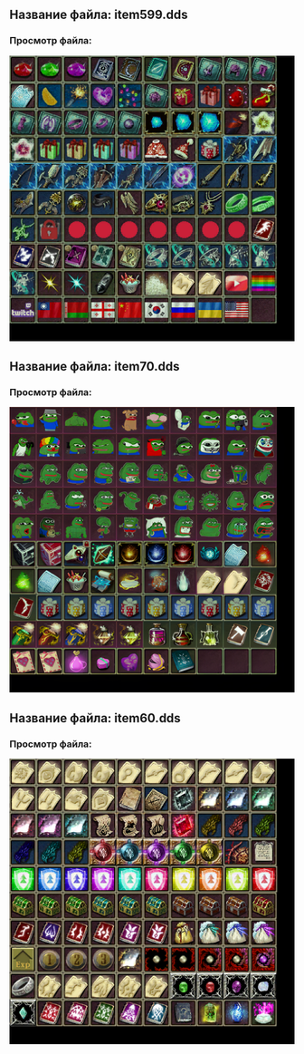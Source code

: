 ## Название файла: item599.dds
### Просмотр файла:
![t00035.png](png/item599.png)

## Название файла: item70.dds
### Просмотр файла:
![t00035.png](png/item70.png)

## Название файла: item60.dds
### Просмотр файла:
![t00035.png](png/item60.png)